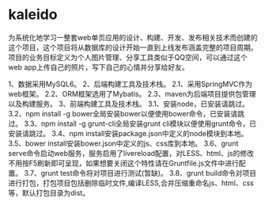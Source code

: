 # kaleido
为系统化地学习一整套web单页应用的设计、构建、开发、发布相关技术而创建的这个项目，这个项目将从数据库的设计开始一直到上线发布涵盖完整的项目周期。项目的业务目标定义为个人图片管理、分享工具类似于QQ空间，可以通过这个web app上传自己的照片，写下自己的心情并分享给好友。

1、数据采用MySQL6。
2、后端构建工具及技术栈。
    2.1、采用SpringMVC作为web框架。
    2.2、ORM框架选用了Mybatis。
    2.3、maven为后端项目提供包管理以及构建服务。
3、前端构建工具及技术栈。
    3.1、安装node，已安装请跳过。
    3.2、npm install -g bower全局安装bower以便使用bower命令，已安装请跳过。
    3.3、npm install -g grunt-cli全局安装grunt cli模块以便使用grunt命令，已安装请跳过。
    3.4、npm install安装package.json中定义的node模块到本地。
    3.5、bower install安装bower.json中定义的js、css库到本地。
    3.6、grunt serve命令启动web服务，服务启用了livereload配置，对LESS、html、js的修改不用按F5刷新即可呈现，如果想要关闭这个特性请在Gruntfile.js文件中进行配置。
    3.7、grunt test命令将对项目进行测试(暂缺)。
    3.8、grunt build命令对项目进行打包，打包项目包括删除临时文件,编译LESS,合并压缩重命名js、html、css等，默认打包目录为dist。